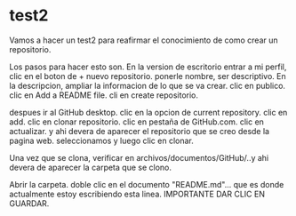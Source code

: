 # test2
Vamos a hacer un test2 para reafirmar el conocimiento de como crear un repositorio.


Los pasos para hacer esto son.
En la version de escritorio entrar a mi perfil, clic en el boton de +
nuevo repositorio.
ponerle nombre, ser descriptivo.
En la descripcion, ampliar la informacion de lo que se va crear.
clic en publico.
clic en Add a README file.
cli en create repositorio.



despues ir al GitHub desktop.
clic en la opcion de current repository.
clic en add.
clic en clonar repositorio.
clic en pestaña de GitHub.com.
clic en actualizar.
y ahi devera de aparecer el repositorio que se creo desde la pagina web.
seleccionamos y luego clic en clonar.


Una vez que se clona, verificar en archivos/documentos/GitHub/..y ahi devera de aparecer la carpeta que se clono.

Abrir la carpeta.
doble clic en el documento "README.md"... que es donde actualmente estoy escribiendo esta linea.
IMPORTANTE DAR CLIC EN GUARDAR.
